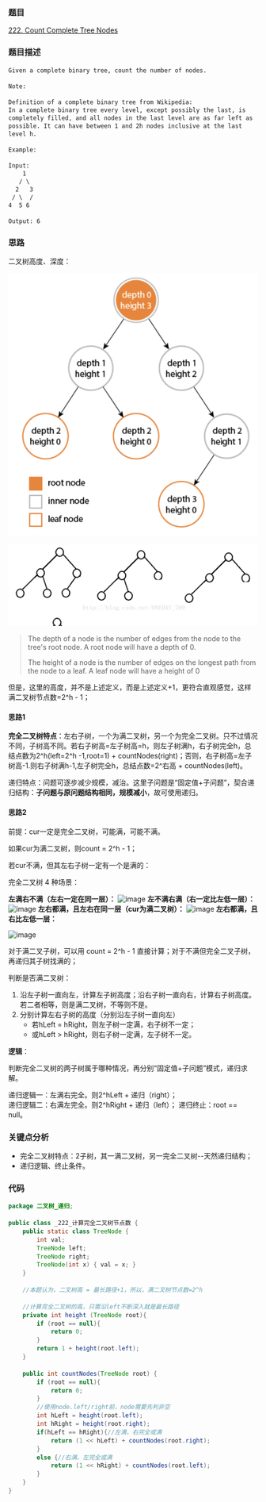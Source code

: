 ### 题目
[222. Count Complete Tree Nodes](https://leetcode.com/problems/count-complete-tree-nodes/)
### 题目描述
```
Given a complete binary tree, count the number of nodes.

Note:

Definition of a complete binary tree from Wikipedia:
In a complete binary tree every level, except possibly the last, is completely filled, and all nodes in the last level are as far left as possible. It can have between 1 and 2h nodes inclusive at the last level h.

Example:

Input: 
    1
   / \
  2   3
 / \  /
4  5 6

Output: 6
```
### 思路
二叉树高度、深度：

![pic1](https://github.com/zhangbotong/LeetCode/blob/master/assets/222-树高.png)

![pic2](https://github.com/zhangbotong/LeetCode/blob/master/assets/222-完全二叉树.png)

> The depth of a node is the number of edges from the node to the tree's root node.
> A root node will have a depth of 0.
> 
> The height of a node is the number of edges on the longest path from the node to a leaf.
> A leaf node will have a height of 0
 
但是，这里的高度，并不是上述定义，而是上述定义+1，更符合直观感觉，这样满二叉树节点数=2^h - 1；

#### 思路1
**完全二叉树特点**：左右子树，一个为满二叉树，另一个为完全二叉树。只不过情况不同，子树高不同。若右子树高=左子树高=h，则左子树满h，右子树完全h，总结点数为2^h(left=2^h -1,root=1) + countNodes(right)；否则，右子树高=左子树高-1.则右子树满h-1,左子树完全h，总结点数=2^右高 + countNodes(left)。

递归特点：问题可逐步减少规模，减治。这里子问题是“固定值+子问题”，契合递归结构：**子问题与原问题结构相同，规模减小**，故可使用递归。
#### 思路2
前提：cur一定是完全二叉树，可能满，可能不满。

如果cur为满二叉树，则count = 2^h - 1；

若cur不满，但其左右子树一定有一个是满的：

完全二叉树 4 种场景：

**左满右不满（左右一定在同一层）：**
![image](https://github.com/zhangbotong/LeetCode/assets/7106986/9ba9d3f1-540f-443a-ab67-c6b5811e8479)
**左不满右满（右一定比左低一层）：**
![image](https://github.com/zhangbotong/LeetCode/assets/7106986/69b5ca33-3bc5-4210-8815-7a6073b9f312)
**左右都满，且左右在同一层（cur为满二叉树）：**
![image](https://github.com/zhangbotong/LeetCode/assets/7106986/0438b5c6-7c63-40ce-94da-5dd56ddb2955)
**左右都满，且右比左低一层：**

![image](https://github.com/zhangbotong/LeetCode/assets/7106986/838def4b-8ffa-4439-af95-5db2f80db543)

对于满二叉子树，可以用 count = 2^h - 1 直接计算；对于不满但完全二叉子树，再递归其子树找满的；

判断是否满二叉树：
1. 沿左子树一直向左，计算左子树高度；沿右子树一直向右，计算右子树高度。若二者相等，则是满二叉树，不等则不是。
2. 分别计算左右子树的高度（分别沿左子树一直向左）
    * 若hLeft = hRight，则左子树一定满，右子树不一定；
    * 或hLeft > hRight，则右子树一定满，左子树不一定。

**逻辑**：

判断完全二叉树的两子树属于哪种情况，再分别“固定值+子问题”模式，递归求解。

递归逻辑一：左满右完全。则2^hLeft + 递归（right）；  
递归逻辑二：右满左完全。则2^hRight + 递归（left）；
递归终止：root == null。

### 关键点分析
* 完全二叉树特点：2子树，其一满二叉树，另一完全二叉树--天然递归结构；
* 递归逻辑、终止条件。

### 代码
```java
package 二叉树_递归;

public class _222_计算完全二叉树节点数 {
    public static class TreeNode {
        int val;
        TreeNode left;
        TreeNode right;
        TreeNode(int x) { val = x; }
    }

    //本题认为，二叉树高 = 最长路径+1，所以，满二叉树节点数=2^h

    //计算完全二叉树的高，只需沿left不断深入就是最长路径
    private int height (TreeNode root){
        if (root == null){
            return 0;
        }
        return 1 + height(root.left);
    }

    public int countNodes(TreeNode root) {
        if (root == null){
            return 0;
        }
        //使用node.left/right前，node需要先判非空
        int hLeft = height(root.left);
        int hRight = height(root.right);
        if(hLeft == hRight){//左满，右完全或满
            return (1 << hLeft) + countNodes(root.right);
        }
        else {//右满，左完全或满
            return (1 << hRight) + countNodes(root.left);
        }
    }
}
```
